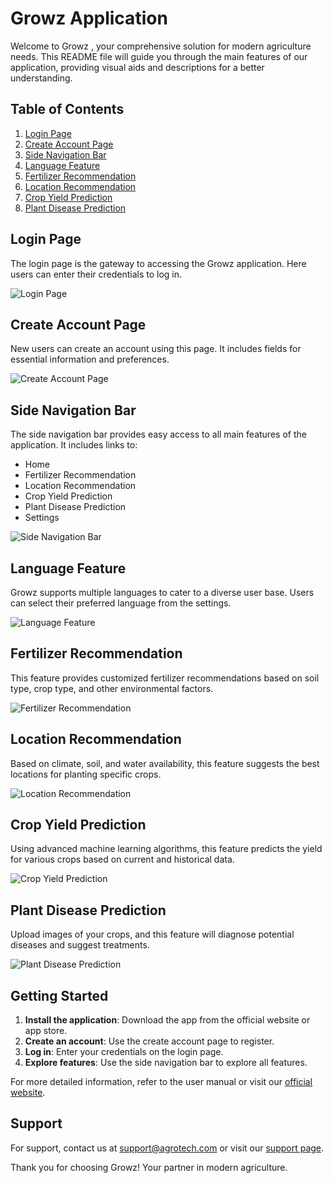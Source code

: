 # Growz Application

Welcome to Growz , your comprehensive solution for modern agriculture needs. This README file will guide you through the main features of our application, providing visual aids and descriptions for a better understanding.

## Table of Contents

1. [Login Page](#login-page)
2. [Create Account Page](#create-account-page)
3. [Side Navigation Bar](#side-navigation-bar)
4. [Language Feature](#language-feature)
5. [Fertilizer Recommendation](#fertilizer-recommendation)
6. [Location Recommendation](#location-recommendation)
7. [Crop Yield Prediction](#crop-yield-prediction)
8. [Plant Disease Prediction](#plant-disease-prediction)

## Login Page

The login page is the gateway to accessing the Growz application. Here users can enter their credentials to log in.

![Login Page](images/login_page.jpg)

## Create Account Page

New users can create an account using this page. It includes fields for essential information and preferences.

![Create Account Page](images/create_account_page.jpg)

## Side Navigation Bar

The side navigation bar provides easy access to all main features of the application. It includes links to:

- Home
- Fertilizer Recommendation
- Location Recommendation
- Crop Yield Prediction
- Plant Disease Prediction
- Settings

![Side Navigation Bar](images/side_navigation_bar.jpg)

## Language Feature

Growz supports multiple languages to cater to a diverse user base. Users can select their preferred language from the settings.

![Language Feature](images/language_feature.jpg)

## Fertilizer Recommendation

This feature provides customized fertilizer recommendations based on soil type, crop type, and other environmental factors.

![Fertilizer Recommendation](images/fertilizer_recommendation.jpg)

## Location Recommendation

Based on climate, soil, and water availability, this feature suggests the best locations for planting specific crops.

![Location Recommendation](images/location_recommendation.jpg)

## Crop Yield Prediction

Using advanced machine learning algorithms, this feature predicts the yield for various crops based on current and historical data.

![Crop Yield Prediction](images/crop_yield_prediction.jpg)

## Plant Disease Prediction

Upload images of your crops, and this feature will diagnose potential diseases and suggest treatments.

![Plant Disease Prediction](images/plant_disease_prediction.jpg)

## Getting Started

1. **Install the application**: Download the app from the official website or app store.
2. **Create an account**: Use the create account page to register.
3. **Log in**: Enter your credentials on the login page.
4. **Explore features**: Use the side navigation bar to explore all features.

For more detailed information, refer to the user manual or visit our [official website](https://www.agrotech.com).

## Support

For support, contact us at support@agrotech.com or visit our [support page](https://www.agrotech.com/support).

Thank you for choosing Growz! Your partner in modern agriculture.
